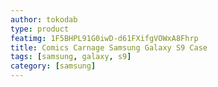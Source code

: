 ```yaml
---
author: tokodab
type: product
featimg: 1F5BHPL91G0iwD-d61FXifgVOWxA8Fhrp
title: Comics Carnage Samsung Galaxy S9 Case
tags: [samsung, galaxy, s9]
category: [samsung]
---
```

